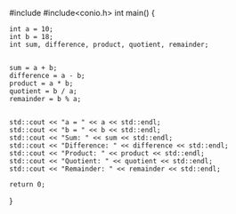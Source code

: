 #include <iostream>
#include<conio.h>
int main() 
{

    int a = 10;
    int b = 18;
    int sum, difference, product, quotient, remainder;

  
    sum = a + b;
    difference = a - b;
    product = a * b;
    quotient = b / a;
    remainder = b % a;

  
    std::cout << "a = " << a << std::endl;
    std::cout << "b = " << b << std::endl;
    std::cout << "Sum: " << sum << std::endl;
    std::cout << "Difference: " << difference << std::endl;
    std::cout << "Product: " << product << std::endl;
    std::cout << "Quotient: " << quotient << std::endl;
    std::cout << "Remainder: " << remainder << std::endl;

    return 0;
}
